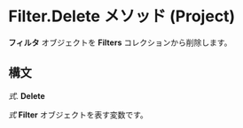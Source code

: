 
# Filter.Delete メソッド (Project)

 **フィルタ** オブジェクトを **Filters** コレクションから削除します。


## 構文

 _式_. **Delete**

 _式_ **Filter** オブジェクトを表す変数です。

